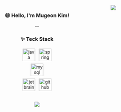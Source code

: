 <div align="right">
<img src="https://komarev.com/ghpvc/?username=KMGeon&&style=flat-square" align="right" />
</div>  

<div align="center">
  
### 😄 Hello, I'm Mugeon Kim!

-- 
<div align="center">
  
### ✨ Teck Stack
</div>

<div align="center">
<p align="center">
  <img src="https://user-images.githubusercontent.com/42997924/138549989-b579e243-7e5a-4250-b3dc-5af1c1bd3d2c.png" alt="java" style="vertical-align:top; margin:4px" height="40">
  <img src="https://user-images.githubusercontent.com/42997924/138549994-fe79474a-ed4f-41bb-83f1-daff47ed01e7.png" alt="spring" style="vertical-align:top; margin:4px" height="40" >
  <br>
  <img src="https://user-images.githubusercontent.com/42997924/138549992-c05e6ccd-605f-4606-92f4-c04be1e5f7b5.png" alt="mysql" style="vertical-align:top; margin:4px" height="40">
  <br>
  <img src="https://user-images.githubusercontent.com/42997924/138549987-31c7403c-5313-40be-9bf9-af281e220aa6.png" alt="jetbrains_intellij" style="vertical-align:top; margin:4px" height="40">
  <img src="https://user-images.githubusercontent.com/42997924/138549985-086e5fa7-4dad-4c6a-9398-0da1111454d1.png" alt="github" style="vertical-align:top; margin:4px" height="40">
  </p>
  </div>

<br>

<div align="center">
  <img src="https://github-readme-stats.vercel.app/api?username=KMGeon&show_icons=true&theme=radical"  />
</div>


<br/>  
